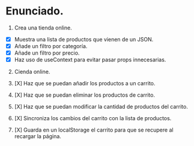 # Enunciado.

1. Crea una tienda online.

* [X] Muestra una lista de productos que vienen de un JSON.
* [X] Añade un filtro por categoría.
* [X] Añade un filtro por precio.
* [X] Haz uso de useContext para evitar pasar props innecesarias.

2. Cienda online.

1. [X] Haz que se puedan añadir los productos a un carrito.
2. [X] Haz que se puedan eliminar los productos de carrito.
3. [X] Haz que se puedan modificar la cantidad de productos del carrito.
4. [X] Sincroniza los cambios del carrito con la lista de productos.
5. [X] Guarda en un localStorage el carrito para que se recupere al recargar la página.
